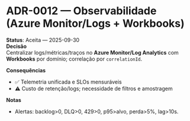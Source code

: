 # ADR-0012 — Observabilidade (Azure Monitor/Logs + Workbooks)

**Status**: Aceita — 2025-09-30  
**Decisão**  
Centralizar logs/métricas/traços no **Azure Monitor/Log Analytics** com **Workbooks** por domínio; correlação por `correlationId`.

**Consequências**  
- ✅ Telemetria unificada e SLOs mensuráveis  
- ⚠️ Custo de retenção/logs; necessidade de filtros e amostragem

**Notas**  
- Alertas: backlog>0, DLQ>0, 429>0, p95>alvo, perda>5%, lag>10s.
